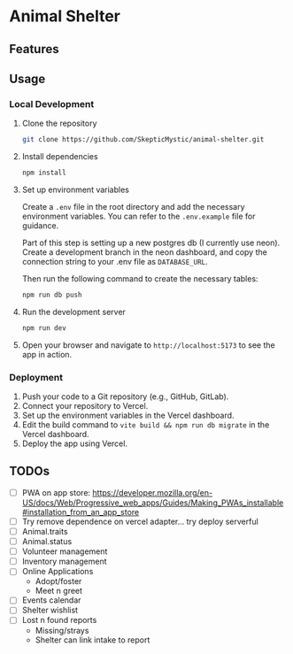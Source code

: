 # Animal Shelter

## Features

## Usage

### Local Development

1. Clone the repository

   ```bash
   git clone https://github.com/SkepticMystic/animal-shelter.git
   ```

2. Install dependencies

   ```bash
   npm install
   ```

3. Set up environment variables

   Create a `.env` file in the root directory and add the necessary environment variables. You can refer to the `.env.example` file for guidance.

   Part of this step is setting up a new postgres db (I currently use neon). Create a development branch in the neon dashboard, and copy the connection string to your .env file as `DATABASE_URL`.

   Then run the following command to create the necessary tables:

   ```bash
   npm run db push
   ```

4. Run the development server

   ```bash
   npm run dev
   ```

5. Open your browser and navigate to `http://localhost:5173` to see the app in action.

### Deployment

1. Push your code to a Git repository (e.g., GitHub, GitLab).
2. Connect your repository to Vercel.
3. Set up the environment variables in the Vercel dashboard.
4. Edit the build command to `vite build && npm run db migrate` in the Vercel dashboard.
5. Deploy the app using Vercel.

## TODOs

- [ ] PWA on app store: https://developer.mozilla.org/en-US/docs/Web/Progressive_web_apps/Guides/Making_PWAs_installable#installation_from_an_app_store
- [ ] Try remove dependence on vercel adapter... try deploy serverful
- [ ] Animal.traits
- [ ] Animal.status
- [ ] Volunteer management
- [ ] Inventory management
- [ ] Online Applications
  - Adopt/foster
  - Meet n greet
- [ ] Events calendar
- [ ] Shelter wishlist
- [ ] Lost n found reports
  - Missing/strays
  - Shelter can link intake to report
